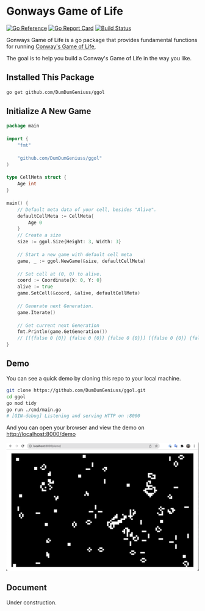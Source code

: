 # Gonways Game of Life

[![Go Reference](https://pkg.go.dev/badge/github.com/DumDumGeniuss/ggol.svg)](https://pkg.go.dev/github.com/DumDumGeniuss/ggol)
[![Go Report Card](https://goreportcard.com/badge/github.com/DumDumGeniuss/ggol)](https://goreportcard.com/report/github.com/DumDumGeniuss/ggol)
[![Build Status](https://app.travis-ci.com/DumDumGeniuss/ggol.svg?branch=main)](https://app.travis-ci.com/DumDumGeniuss/ggol)

Gonways Game of Life is a go package that provides fundamental functions for running [Conway's Game of Life](https://en.wikipedia.org/wiki/Conway%27s_Game_of_Life),

The goal is to help you build a Conway's Game of Life in the way you like.

## Installed This Package

```bash
go get github.com/DumDumGeniuss/ggol
```

## Initialize A New Game

```go
package main

import {
    "fmt"
    
    "github.com/DumDumGeniuss/ggol"
)

type CellMeta struct {
    Age int
}

main() {
    // Default meta data of your cell, besides "Alive".
    defaultCellMeta := CellMeta{
        Age 0
    }
    // Create a size
    size := ggol.Size{Height: 3, Width: 3}

    // Start a new game with default cell meta
    game, _ := ggol.NewGame(&size, defaultCellMeta)

    // Set cell at (0, 0) to alive.
    coord := Coordinate{X: 0, Y: 0}
    alive := true
    game.SetCell(&coord, &alive, defaultCellMeta)

    // Generate next Generation.
    game.Iterate()

    // Get current next Generation
    fmt.Println(game.GetGeneration())
    // [[{false 0 {0}} {false 0 {0}} {false 0 {0}}] [{false 0 {0}} {false 0 {0}} {false 0 {0}}] [{false 0 {0}} {false 0 {0}} {false 0 {0}}]]
}
```

## Demo

You can see a quick demo by cloning this repo to your local machine.

```bash
git clone https://github.com/DumDumGeniuss/ggol.git
cd ggol
go mod tidy
go run ./cmd/main.go
# [GIN-debug] Listening and serving HTTP on :8000
```

And you can open your browser and view the demo on [http://localhost:8000/demo](http://localhost:8000/demo)

![demo](./doc/demo.png)

## Document

Under construction.
